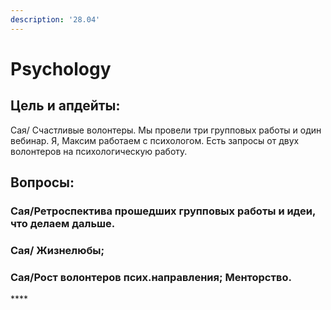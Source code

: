 ```yaml
---
description: '28.04'
---
```


# Psychology

## Цель и апдейты: 

Сая/ Счастливые волонтеры. Мы провели три групповых работы и один вебинар. Я, Максим работаем с психологом. Есть запросы от двух волонтеров на психологическую работу.



## **Вопросы:** 

### Сая/Ретроспектива прошедших групповых работы и идеи, что делаем дальше. 



### Сая/ Жизнелюбы;  



### Сая/Рост волонтеров псих.направления; Менторство.





\*\*\*\*

